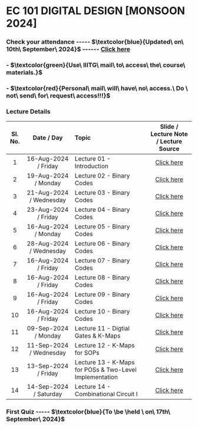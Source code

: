 # EC 101 DIGITAL DESIGN [MONSOON 2024]

### Check your attendance ----- $\textcolor{blue}{Updated\ on\ 10th\ September\ 2024\}$ ------ [Click here](https://docs.google.com/spreadsheets/d/1g6Bkx4F0SZnFVuvpEhR2SipWDqnjD6bE/edit?usp=drive_link&ouid=116384381532910939364&rtpof=true&sd=true)

### - $\textcolor{green}{Use\ IIITG\ mail\ to\ access\ the\ course\ materials.\}$

### - $\textcolor{red}{Personal\ mail\ will\ have\ no\ access.\ Do \ not\ send\ for\ request\ access\!!!\}$

### Lecture Details
| Sl. No. | Date / Day | Topic | Slide / Lecture Note / Lecture Source|                                                                                              
|:---:|:--:|:--|:--------------------------:|
| 1       | 16-Aug-2024 / Friday      |Lecture 01 - Introduction                 | [Click here]()|
| 2      | 19-Aug-2024 / Monday      |Lecture 02 - Binary Codes                 | [Click here]()|
| 3       | 21-Aug-2024 / Wednesday      |Lecture 03 - Binary Codes              | [Click here]()|
| 4      | 23-Aug-2024 / Friday      |Lecture 04 - Binary Codes                 | [Click here]()|
| 5       | 16-Aug-2024 / Monday      |Lecture 05 - Binary Codes                 | [Click here]()|
| 6       | 28-Aug-2024 / Wednesday   |Lecture 06 - Binary Codes                 | [Click here](https://drive.google.com/file/d/1nVh8jywEoSu345aTMSB1DY9-VADQO3iz/view?usp=drive_link)| 
| 7       | 16-Aug-2024 / Friday      |Lecture 07 - Binary Codes                 | [Click here]()|
| 8       | 16-Aug-2024 / Friday      |Lecture 08 - Binary Codes                 | [Click here]()|
| 9      | 16-Aug-2024 / Friday      |Lecture 09 - Binary Codes                 | [Click here]()|
| 10       | 16-Aug-2024 / Friday      |Lecture 10 - Binary Codes                 | [Click here]()|
| 11       | 09-Sep-2024 / Monday      |Lecture 11 - Digtial Gates & K-Maps       | [Click here](https://drive.google.com/file/d/1RudjmH9ASMBZZO6dXj6eDUGVeobrupe8/view?usp=drive_link)|   
| 12      | 11-Sep-2024 /  Wednesday  |Lecture 12 - K-Maps for SOPs              | [Click here](https://drive.google.com/file/d/1C27XU0yNLYyWRPfTpp0WAJuX1v6ikkai/view?usp=drive_link)|  
| 13       | 13-Sep-2024 /  Friday   |Lecture 13 - K-Maps for POSs & Two-Level Implementation             | [Click here]()| 
| 14       | 14-Sep-2024 /  Saturday  |Lecture 14 - Combinational Circuit I          | [Click here]()| 

### First Quiz ----- $\textcolor{blue}{To \be \held \ on\ 17th\ September\ 2024\}$ 
